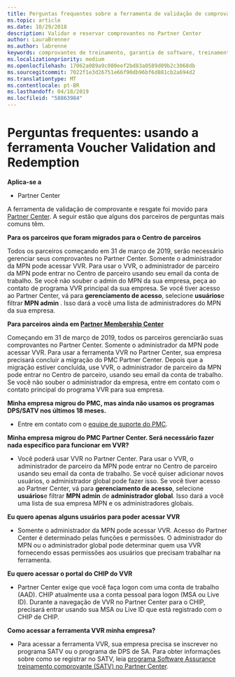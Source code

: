 ```yaml
---
title: Perguntas frequentes sobre a ferramenta de validação de comprovante | Partner Center
ms.topic: article
ms.date: 10/29/2018
description: Validar e reservar comprovantes no Partner Center
author: LauraBrenner
ms.author: labrenne
keywords: comprovantes de treinamento, garantia de software, treinamento, validar comprovantes, comprovante de reserva
ms.localizationpriority: medium
ms.openlocfilehash: 17062a089a9c080eef2bd83a0589d09b2c3068db
ms.sourcegitcommit: 7022f1e3d26751e66f90db96bf6d881cb2a694d2
ms.translationtype: MT
ms.contentlocale: pt-BR
ms.lasthandoff: 04/18/2019
ms.locfileid: "58863984"
---
```

# <a name="faq-using-the-voucher-validation-and-redemption-tool"></a>Perguntas frequentes: usando a ferramenta Voucher Validation and Redemption 

**Aplica-se a**

- Partner Center

A ferramenta de validação de comprovante e resgate foi movido para [Partner Center](https://partner.microsoft.com/en-us/pcv/dashboard/overview). A seguir estão que alguns dos parceiros de perguntas mais comuns têm. 

**Para os parceiros que foram migrados para o Centro de parceiros**

 Todos os parceiros começando em 31 de março de 2019, serão necessário gerenciar seus comprovantes no Partner Center. Somente o administrador da MPN pode acessar VVR. Para usar o VVR, o administrador de parceiro da MPN pode entrar no Centro de parceiro usando seu email da conta de trabalho. Se você não souber o admin do MPN da sua empresa, peça ao contato de programa VVR principal da sua empresa.  Se você tiver acesso ao Partner Center, vá para **gerenciamento de acesso**, selecione **usuários**e filtrar **MPN admin** . Isso dará a você uma lista de administradores do MPN da sua empresa.  

**Para parceiros ainda em [Partner Membership Center](https://partner.microsoft.com/)**

Começando em 31 de março de 2019, todos os parceiros gerenciarão suas comprovantes no Partner Center. Somente o administrador da MPN pode acessar VVR. Para usar a ferramenta VVR no Partner Center, sua empresa precisará concluir a migração do PMC Partner Center. Depois que a migração estiver concluída, use VVR, o administrador de parceiro da MPN pode entrar no Centro de parceiro, usando seu email da conta de trabalho. Se você não souber o administrador da empresa, entre em contato com o contato principal do programa VVR para sua empresa.  


**Minha empresa migrou do PMC, mas ainda não usamos os programas DPS/SATV nos últimos 18 meses.**

- Entre em contato com o [equipe de suporte do PMC](mailto:proghelp@microsoft.com). 


**Minha empresa migrou do PMC Partner Center. Será necessário fazer nada específico para funcionar em VVR?** 

- Você poderá usar VVR no Partner Center.  Para usar o VVR, o administrador de parceiro da MPN pode entrar no Centro de parceiro usando seu email da conta de trabalho. Se você quiser adicionar novos usuários, o administrador global pode fazer isso. Se você tiver acesso ao Partner Center, vá para **gerenciamento de acesso**, selecione **usuários**e filtrar **MPN admin** de **administrador global**. Isso dará a você uma lista de sua empresa MPN e os administradores globais.  

**Eu quero apenas alguns usuários para poder acessar VVR**

- Somente o administrador da MPN pode acessar VVR. Acesso do Partner Center é determinado pelas funções e permissões. O administrador do MPN ou o administrador global pode determinar quem usa VVR fornecendo essas permissões aos usuários que precisam trabalhar na ferramenta.

**Eu quero acessar o portal do CHIP do VVR**

- Partner Center exige que você faça logon com uma conta de trabalho (AAD).  CHIP atualmente usa a conta pessoal para logon (MSA ou Live ID).  Durante a navegação de VVR no Partner Center para o CHIP, precisará entrar usando sua MSA ou Live ID que está registrado com o CHIP de CHIP.

**Como acessar a ferramenta VVR minha empresa?**

- Para acessar a ferramenta VVR, sua empresa precisa se inscrever no programa SATV ou o programa de DPS de SA.
Para obter informações sobre como se registrar no SATV, leia [programa Software Assurance treinamento comprovante (SATV) no Partner Center](software-assurance-satv.md).
 <!--
For information on how to enroll in Software Assurance DPS programs, read [Software Assurance programs in Partner Center](software-assurance-dps.md).-->